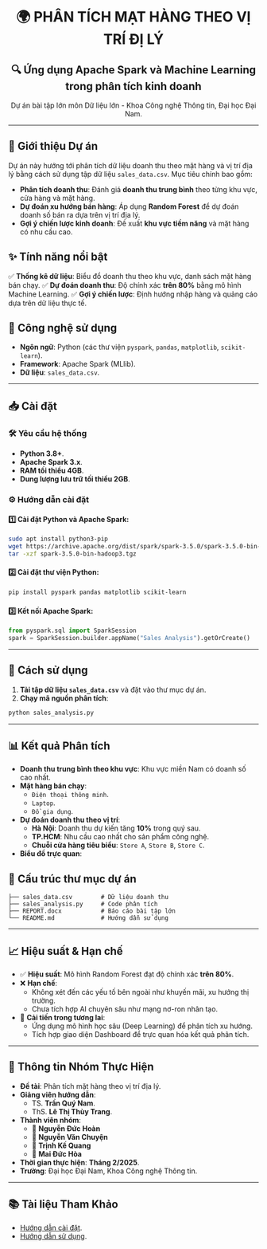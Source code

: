 <div align="center">
  <h1>🌍 PHÂN TÍCH MẠT HÀNG THEO VỊ TRÍ ĐỊ LÝ</h1>
</div>


<h2 align="center">🔍 Ứng dụng Apache Spark và Machine Learning trong phân tích kinh doanh</h2>
<p align="center">Dự án bài tập lớn môn Dữ liệu lớn - Khoa Công nghệ Thông tin, Đại học Đại Nam.</p>

---

## 🏢 Giới thiệu Dự án
Dự án này hướng tới phân tích dữ liệu doanh thu theo mặt hàng và vị trí địa lý bằng cách sử dụng tập dữ liệu `sales_data.csv`. Mục tiêu chính bao gồm:

- **Phân tích doanh thu**: Đánh giá **doanh thu trung bình** theo từng khu vực, cửa hàng và mặt hàng.
- **Dự đoán xu hướng bán hàng**: Áp dụng **Random Forest** để dự đoán doanh số bán ra dựa trên vị trí địa lý.
- **Gợi ý chiến lược kinh doanh**: Đề xuất **khu vực tiềm năng** và mặt hàng có nhu cầu cao.

## ✨ Tính năng nổi bật
✅ **Thống kê dữ liệu**: Biểu đồ doanh thu theo khu vực, danh sách mặt hàng bán chạy.
✅ **Dự đoán doanh thu**: Độ chính xác **trên 80%** bằng mô hình Machine Learning.
✅ **Gợi ý chiến lược**: Định hướng nhập hàng và quảng cáo dựa trên dữ liệu thực tế.

## 🔧 Công nghệ sử dụng
- **Ngôn ngữ**: Python (các thư viện `pyspark`, `pandas`, `matplotlib`, `scikit-learn`).
- **Framework**: Apache Spark (MLlib).
- **Dữ liệu**: `sales_data.csv`.

---

## 📥 Cài đặt

### 🛠️ Yêu cầu hệ thống
- **Python 3.8+**.
- **Apache Spark 3.x**.
- **RAM tối thiểu 4GB**.
- **Dung lượng lưu trữ tối thiểu 2GB**.

### ⚙️ Hướng dẫn cài đặt
#### 1️⃣ Cài đặt Python và Apache Spark:
```bash
sudo apt install python3-pip
wget https://archive.apache.org/dist/spark/spark-3.5.0/spark-3.5.0-bin-hadoop3.tgz
tar -xzf spark-3.5.0-bin-hadoop3.tgz
```
#### 2️⃣ Cài đặt thư viện Python:
```bash
pip install pyspark pandas matplotlib scikit-learn
```
#### 3️⃣ Kết nối Apache Spark:
```python
from pyspark.sql import SparkSession
spark = SparkSession.builder.appName("Sales Analysis").getOrCreate()
```

---

## 🚀 Cách sử dụng
1. **Tải tập dữ liệu `sales_data.csv`** và đặt vào thư mục dự án.
2. **Chạy mã nguồn phân tích**:
```python
python sales_analysis.py
```

---

## 📊 Kết quả Phân tích
- **Doanh thu trung bình theo khu vực**: Khu vực miền Nam có doanh số cao nhất.
- **Mặt hàng bán chạy**:
  - `Điện thoại thông minh`.
  - `Laptop`.
  - `Đồ gia dụng`.
- **Dự đoán doanh thu theo vị trí**:
  - **Hà Nội**: Doanh thu dự kiến tăng **10%** trong quý sau.
  - **TP.HCM**: Nhu cầu cao nhất cho sản phẩm công nghệ.
  - **Chuỗi cửa hàng tiêu biểu**: `Store A`, `Store B`, `Store C`.
- **Biểu đồ trực quan**:
## 📂 Cấu trúc thư mục dự án
```
├── sales_data.csv        # Dữ liệu doanh thu
├── sales_analysis.py     # Code phân tích          
├── REPORT.docx           # Báo cáo bài tập lớn
└── README.md             # Hướng dẫn sử dụng
```

---

## 📈 Hiệu suất & Hạn chế
- ✅ **Hiệu suất**: Mô hình Random Forest đạt độ chính xác **trên 80%**.
- ❌ **Hạn chế**:
  - Không xét đến các yếu tố bên ngoài như khuyến mãi, xu hướng thị trường.
  - Chưa tích hợp AI chuyên sâu như mạng nơ-ron nhân tạo.
- 🔄 **Cải tiến trong tương lai**:
  - Ứng dụng mô hình học sâu (Deep Learning) để phân tích xu hướng.
  - Tích hợp giao diện Dashboard để trực quan hóa kết quả phân tích.

---

## 📝 Thông tin Nhóm Thực Hiện
- **Đề tài**: Phân tích mặt hàng theo vị trí địa lý.
- **Giảng viên hướng dẫn**:
  - TS. **Trần Quý Nam**.
  - ThS. **Lê Thị Thùy Trang**.
- **Thành viên nhóm**:
  - 🏅 **Nguyễn Đức Hoàn** 
  - 🏅 **Nguyễn Văn Chuyện** 
  - 🏅 **Trịnh Kế Quang** 
  - 🏅 **Mai Đức Hòa** 
- **Thời gian thực hiện**: **Tháng 2/2025**.
- **Trường**: Đại học Đại Nam, Khoa Công nghệ Thông tin.

---

## 📚 Tài liệu Tham Khảo
- [Hướng dẫn cài đặt](#cài-đặt).
- [Hướng dẫn sử dụng](#sử-dụng).
